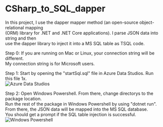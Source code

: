 # CSharp_to_SQL_dapper  
In this project, I use the dapper mapper method (an open-source object-relational mapping  
(ORM) library for .NET and .NET Core applications). I parse JSON data into string and then   
use the dapper library to inject it into a MS SQL table as TSQL code.  
  
Step 0: If you are running on Mac or Linux, your connection string will be different.  
My connection string is for Microsoft users.  
  
Step 1: Start by opening the "startSql.sql" file in Azure Data Studios.  Run this file 1x.  
![Azure Data Studios](https://github.com/david125tran/CSharp_to_SQL_dapper/blob/main/Images/1.png)

Step 2: Open Windows Powershell.  From there, change directorys to the package location.  
Run the rest of the package in Windows Powershell by using "dotnet run".  
From there, the JSON data will be mapped into the MS SQL database.  
You should get a prompt if the SQL table injection is successful.  
![Windows Powershell](https://github.com/david125tran/CSharp_to_SQL_dapper/blob/main/Images/2.png)
